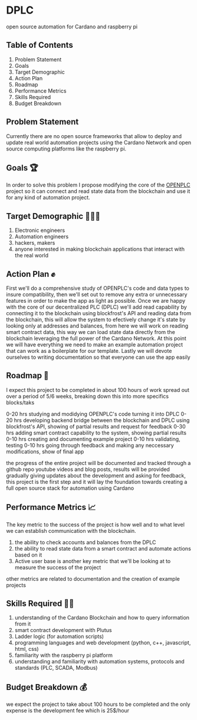 # DPLC
open source automation for Cardano and raspberry pi
## Table of Contents
  <ol>
    <li>Problem Statement</li>
    <li>Goals</li>
    <li>Target Demographic</li>
    <li>Action Plan</li>
    <li>Roadmap</li>
    <li>Performance Metrics</li>
    <li>Skills Required</li>
    <li>Budget Breakdown</li>
  </ol>

<!-- PROBLEM STATEMENT -->
## Problem Statement
Currently there are no open source frameworks that allow to deploy and update real world automation projects using the Cardano Network and open source computing platforms like the raspberry pi.

<!-- CLEAR GOALS -->
## Goals 🏆
In order to solve this problem I propose modifying the core of the <a href="https://www.openplcproject.com/">OPENPLC</a> project so it can  connect and read state data from the blockchain and use it for any kind of automation project.

<!-- TARGET DEMOGRAPHIC -->
## Target Demographic 👨‍👩‍👦
  <ol>
    <li>Electronic engineers</li>
    <li>Automation engineers</li>
    <li>hackers, makers</li>
    <li>anyone interested in making blockchain applications that interact with the real world</li>
  </ol>

<!-- ACTION PLAN -->
## Action Plan ✊
First we'll do a comprehensive study of OPENPLC's code and data types to insure compatibility, then we'll set out to remove any extra or unnecessary features in order to make the app as light as possible. Once we are happy with the core of our decentralized PLC (DPLC) we'll add read capability by connecting it to the blockchain using blockfrost's API and reading data from the blockchain, this will allow the system to efectively change it's state by looking only at addresses and balances, from here we will work on reading smart contract data, this way we can load state data directly from the blockchain leveraging the full power of the Cardano Network. At this point we will have everything we need to make an example automation project that can work as a boilerplate for our template. Lastly we will devote ourselves to writing documentation so that everyone can use the app easily

<!-- ROADMAP -->
## Roadmap 📅
I expect this project to be completed in about 100 hours of work spread out over a period of 5/6 weeks, breaking down this into more specifics blocks/taks

0-20 hrs studying and modidying OPENPLC's code turning it into DPLC
0-20 hrs developing backend bridge between the blockchain and DPLC using blockfrost's API, showing of partial results and request for feedback
0-30 hrs adding smart contract capability to the system, showing partial results
0-10 hrs creating and documenting example project
0-10 hrs validating, testing
0-10 hrs going through feedback and making any neccessary modifications, show of final app

the progress of the entire project will be documented and tracked through a github repo youtube videos and blog posts, results will be provided gradually giving updates about the development and asking for feedback, this project is the first step and it will lay the foundation towards creating a full open source stack for automation using Cardano

<!-- PERFORMANCE METRICS -->
## Performance Metrics 📈
The key metric to the success of the project is how well  and to what level we can establish communication with the blockchain.
<ol>
  <li>the ability to check accounts and balances from the DPLC</li>
  <li>the ability to read state data from a smart contract and automate actions based on it</li>
    <li>Active user base is another key metric that we'll be looking at to measure the success of the project</li>
</ol> 
other metrics are related to documentation and the creation of example projects 


<!-- SKILLS REQUIRED -->
## Skills Required 👨‍🎓
<ol>
  <li>understanding of the Cardano Blockchain and how to query information from it</li>
  <li>smart contract development with Plutus</li>
  <li>Ladder logic (for automation scripts)</li>
  <li>programming languages and web development (python, c++, javascript, html, css)</li>
  <li>familiarity with the raspberry pi platform</li>
  <li>understanding and familiarity with automation systems, protocols and standards (PLC, SCADA, Modbus)</li>
</ol>

<!-- BUDGET BREAKDOWN -->
## Budget Breakdown 💰

we expect the project to take about 100 hours to be completed and the only expense is the development fee which is 25$/hour
